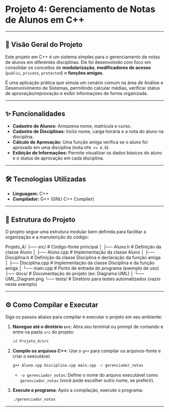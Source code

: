 # Projeto 4: Gerenciamento de Notas de Alunos em C++

---

## 🚀 Visão Geral do Projeto

Este projeto em C++ é um sistema simples para o gerenciamento de notas de alunos em diferentes disciplinas. Ele foi desenvolvido com foco em consolidar os conceitos de **modularização**, **modificadores de acesso** (`public`, `private`, `protected`) e **funções amigas**.

É uma aplicação prática que simula um cenário comum na área de Análise e Desenvolvimento de Sistemas, permitindo calcular médias, verificar status de aprovação/reprovação e exibir informações de forma organizada.

---

## ✨ Funcionalidades

* **Cadastro de Alunos:** Armazena nome, matrícula e curso.
* **Cadastro de Disciplinas:** Inclui nome, carga horária e a nota do aluno na disciplina.
* **Cálculo de Aprovação:** Uma função amiga verifica se o aluno foi aprovado em uma disciplina (nota `GPA >= 6.0`).
* **Exibição de Informações:** Permite visualizar os dados básicos do aluno e o status de aprovação em cada disciplina.

---

## 🛠️ Tecnologias Utilizadas

* **Linguagem:** C++
* **Compilador:** G++ (GNU C++ Compiler)

---

## 📂 Estrutura do Projeto

O projeto segue uma estrutura modular bem definida para facilitar a organização e a manutenção do código:

Projeto_4/
├── src/               # Código-fonte principal
│   ├── Aluno.h        # Definição da classe Aluno
│   ├── Aluno.cpp      # Implementação da classe Aluno
│   ├── Disciplina.h   # Definição da classe Disciplina e declaração da função amiga
│   ├── Disciplina.cpp # Implementação da classe Disciplina e da função amiga
│   └── main.cpp       # Ponto de entrada do programa (exemplo de uso)
├── docs/              # Documentação do projeto (ex: Diagrama UML)
│   └── UML_Diagram.png
└── tests/             # Diretório para testes automatizados (vazio neste exemplo)

---

## ⚙️ Como Compilar e Executar

Siga os passos abaixo para compilar e executar o projeto em seu ambiente:

1.  **Navegue até o diretório `src`**:
    Abra seu terminal ou prompt de comando e entre na pasta `src` do projeto:

    ```bash
    cd Projeto_4/src
    ```

2.  **Compile os arquivos C++**:
    Use o `g++` para compilar os arquivos-fonte e criar o executável.

    ```bash
    g++ Aluno.cpp Disciplina.cpp main.cpp -o gerenciador_notas
    ```
    * `-o gerenciador_notas`: Define o nome do arquivo executável como `gerenciador_notas` (você pode escolher outro nome, se preferir).

3.  **Execute o programa**:
    Após a compilação, execute o programa:

    ```bash
    ./gerenciador_notas
    ```

---